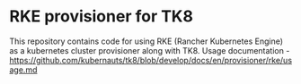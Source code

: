 # RKE provisioner for TK8

This repository contains code for using RKE (Rancher Kubernetes Engine) as a kubernetes cluster provisioner along with TK8. Usage documentation - https://github.com/kubernauts/tk8/blob/develop/docs/en/provisioner/rke/usage.md
